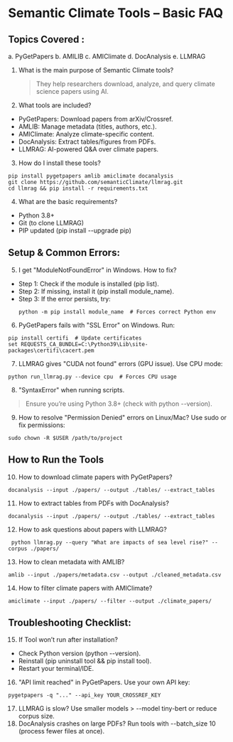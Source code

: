 # Semantic Climate Tools – Basic FAQ
## Topics Covered :
a. PyGetPapers
b. AMILIB
c. AMIClimate
d. DocAnalysis
e. LLMRAG


1. What is the main purpose of Semantic Climate tools?
   > They help researchers download, analyze, and query climate science papers using AI.
2.  What tools are included?
 - PyGetPapers: Download papers from arXiv/Crossref.
 - AMLIB: Manage metadata (titles, authors, etc.).
 - AMIClimate: Analyze climate-specific content.
- DocAnalysis: Extract tables/figures from PDFs.
- LLMRAG: AI-powered Q&A over climate papers.
3. How do I install these tools?
```
pip install pygetpapers amlib amiclimate docanalysis
git clone https://github.com/semanticClimate/llmrag.git
cd llmrag && pip install -r requirements.txt
```
4.  What are the basic requirements?
- Python 3.8+
- Git (to clone LLMRAG)
- PIP updated (pip install --upgrade pip)
## Setup & Common Errors:
5. I get "ModuleNotFoundError" in Windows. How to fix?
- Step 1: Check if the module is installed (pip list).
- Step 2: If missing, install it (pip install module_name).
- Step 3: If the error persists, try:
  ```
  python -m pip install module_name  # Forces correct Python env
  ```
6. PyGetPapers fails with "SSL Error" on Windows.
  Run:
```
pip install certifi  # Update certificates
set REQUESTS_CA_BUNDLE=C:\Python39\Lib\site-packages\certifi\cacert.pem
```
7. LLMRAG gives "CUDA not found" errors (GPU issue).
Use CPU mode:
```
python run_llmrag.py --device cpu  # Forces CPU usage
```
8. "SyntaxError" when running scripts.
>  Ensure you’re using Python 3.8+ (check with python --version).
9. How to resolve "Permission Denied" errors on Linux/Mac?
 Use sudo or fix permissions:
```
sudo chown -R $USER /path/to/project
```
## How to Run the Tools
10.  How to download climate papers with PyGetPapers?
```
docanalysis --input ./papers/ --output ./tables/ --extract_tables
```
11. How to extract tables from PDFs with DocAnalysis?
```
docanalysis --input ./papers/ --output ./tables/ --extract_tables
```
12. How to ask questions about papers with LLMRAG?
```
 python llmrag.py --query "What are impacts of sea level rise?" --corpus ./papers/
```
13. How to clean metadata with AMLIB?
```
amlib --input ./papers/metadata.csv --output ./cleaned_metadata.csv
```
14. How to filter climate papers with AMIClimate?
```
amiclimate --input ./papers/ --filter --output ./climate_papers/
```
## Troubleshooting Checklist:
15. If Tool won’t run after installation?
- Check Python version (python --version).
- Reinstall (pip uninstall tool && pip install tool).
- Restart your terminal/IDE.
16. "API limit reached" in PyGetPapers.
 Use your own API key:
```
pygetpapers -q "..." --api_key YOUR_CROSSREF_KEY
```
17. LLMRAG is slow?
 Use smaller models > --model tiny-bert or reduce corpus size.
18. DocAnalysis crashes on large PDFs?
 Run tools with --batch_size 10 (process fewer files at once).
 
     
